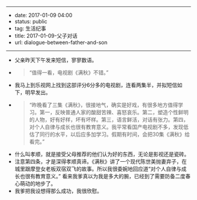 - --
- date: 2017-01-09 04:00
- status: public
- tag: 生活纪事
- title: 2017-01-09-父子对话
- url: dialogue-between-father-and-son
- --
- 父亲昨天下午发来短信，寥寥数语。
- > “值得一看，电视剧《满秋》不错。”
- 我马上到乐视网上找到这部评分6分多的电视剧，连看两集半，并拟短信如下，明早发出。
- > “昨晚看了三集《满秋》，很接地气，确实是好戏，有很多地方值得学习。第一，反映普通人家的酸甜苦辣、喜怒哀乐。第二，塑造个性鲜明的人物，好有好样，坏有坏样。第三，语言鲜活，对话有张力。第四，对个人自律与成长也很有教育意义。我平常看国产电视剧不多，发现低估了同行的水平，以后应多加学习。假期有时间，会把30集《满秋》给看完。” 
- 什么叫孝顺，就是接受父母推荐的他们认为好的东西，无论是影视还是瓷砖。
- 注意第四条，才是深得孝顺真谛。《满秋》讲了一个现代陈世美抛妻弃子，在城里跟摩登女老板双宿双飞的故事。所以我很委婉地回应道“对个人自律与成长也很有教育意义。” 看来我爹真以为我是多大的腕，已经到了需要防备二度春心萌动的地步了。
- 我爹把我设想得那么成功，我很欣慰。

